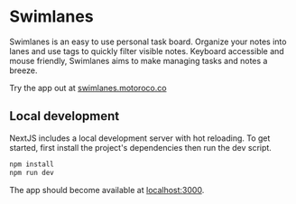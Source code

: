 # Swimlanes

Swimlanes is an easy to use personal task board. Organize your notes into lanes and use tags to
quickly filter visible notes. Keyboard accessible and mouse friendly, Swimlanes aims to make
managing tasks and notes a breeze.

Try the app out at [swimlanes.motoroco.co](https://swimlanes.motoroco.co)

## Local development

NextJS includes a local development server with hot reloading. To get started,
first install the project's dependencies then run the dev script.

```bash
npm install
npm run dev
```

The app should become available at [localhost:3000](http://localhost:3000/).

